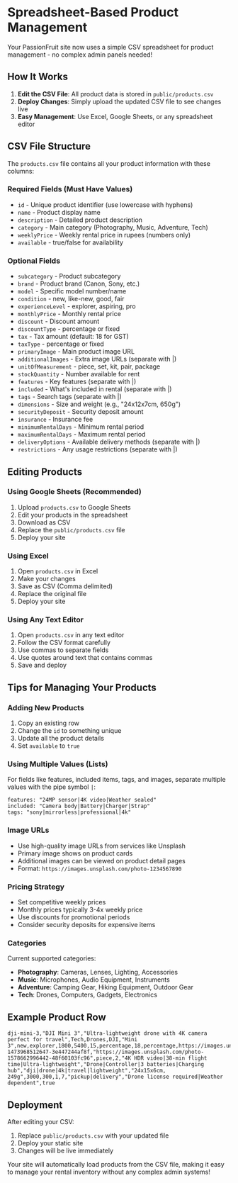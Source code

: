 # Spreadsheet-Based Product Management

Your PassionFruit site now uses a simple CSV spreadsheet for product management - no complex admin panels needed!

## How It Works

1. **Edit the CSV File**: All product data is stored in `public/products.csv`
2. **Deploy Changes**: Simply upload the updated CSV file to see changes live
3. **Easy Management**: Use Excel, Google Sheets, or any spreadsheet editor

## CSV File Structure

The `products.csv` file contains all your product information with these columns:

### Required Fields (Must Have Values)
- `id` - Unique product identifier (use lowercase with hyphens)
- `name` - Product display name
- `description` - Detailed product description
- `category` - Main category (Photography, Music, Adventure, Tech)
- `weeklyPrice` - Weekly rental price in rupees (numbers only)
- `available` - true/false for availability

### Optional Fields
- `subcategory` - Product subcategory
- `brand` - Product brand (Canon, Sony, etc.)
- `model` - Specific model number/name
- `condition` - new, like-new, good, fair
- `experienceLevel` - explorer, aspiring, pro
- `monthlyPrice` - Monthly rental price
- `discount` - Discount amount
- `discountType` - percentage or fixed
- `tax` - Tax amount (default: 18 for GST)
- `taxType` - percentage or fixed
- `primaryImage` - Main product image URL
- `additionalImages` - Extra image URLs (separate with |)
- `unitOfMeasurement` - piece, set, kit, pair, package
- `stockQuantity` - Number available for rent
- `features` - Key features (separate with |)
- `included` - What's included in rental (separate with |)
- `tags` - Search tags (separate with |)
- `dimensions` - Size and weight (e.g., "24x12x7cm, 650g")
- `securityDeposit` - Security deposit amount
- `insurance` - Insurance fee
- `minimumRentalDays` - Minimum rental period
- `maximumRentalDays` - Maximum rental period
- `deliveryOptions` - Available delivery methods (separate with |)
- `restrictions` - Any usage restrictions (separate with |)

## Editing Products

### Using Google Sheets (Recommended)
1. Upload `products.csv` to Google Sheets
2. Edit your products in the spreadsheet
3. Download as CSV
4. Replace the `public/products.csv` file
5. Deploy your site

### Using Excel
1. Open `products.csv` in Excel
2. Make your changes
3. Save as CSV (Comma delimited)
4. Replace the original file
5. Deploy your site

### Using Any Text Editor
1. Open `products.csv` in any text editor
2. Follow the CSV format carefully
3. Use commas to separate fields
4. Use quotes around text that contains commas
5. Save and deploy

## Tips for Managing Your Products

### Adding New Products
1. Copy an existing row
2. Change the `id` to something unique
3. Update all the product details
4. Set `available` to `true`

### Using Multiple Values (Lists)
For fields like features, included items, tags, and images, separate multiple values with the pipe symbol `|`:
```
features: "24MP sensor|4K video|Weather sealed"
included: "Camera body|Battery|Charger|Strap"
tags: "sony|mirrorless|professional|4k"
```

### Image URLs
- Use high-quality image URLs from services like Unsplash
- Primary image shows on product cards
- Additional images can be viewed on product detail pages
- Format: `https://images.unsplash.com/photo-1234567890`

### Pricing Strategy
- Set competitive weekly prices
- Monthly prices typically 3-4x weekly price
- Use discounts for promotional periods
- Consider security deposits for expensive items

### Categories
Current supported categories:
- **Photography**: Cameras, Lenses, Lighting, Accessories
- **Music**: Microphones, Audio Equipment, Instruments
- **Adventure**: Camping Gear, Hiking Equipment, Outdoor Gear  
- **Tech**: Drones, Computers, Gadgets, Electronics

## Example Product Row

```csv
dji-mini-3,"DJI Mini 3","Ultra-lightweight drone with 4K camera perfect for travel",Tech,Drones,DJI,"Mini 3",new,explorer,1800,5400,15,percentage,18,percentage,https://images.unsplash.com/photo-1473968512647-3e447244af8f,"https://images.unsplash.com/photo-1578662996442-48f60103fc96",piece,2,"4K HDR video|38-min flight time|Ultra-lightweight","Drone|Controller|3 batteries|Charging hub","dji|drone|4k|travel|lightweight","24x15x6cm, 249g",3000,300,1,7,"pickup|delivery","Drone license required|Weather dependent",true
```

## Deployment

After editing your CSV:
1. Replace `public/products.csv` with your updated file
2. Deploy your static site
3. Changes will be live immediately

Your site will automatically load products from the CSV file, making it easy to manage your rental inventory without any complex admin systems!